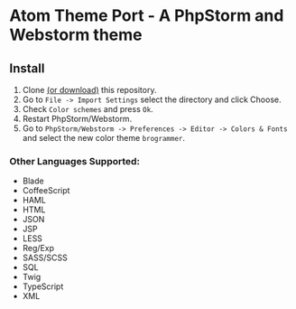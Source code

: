 # Atom Theme Port - A PhpStorm and Webstorm theme

## Install

1. Clone [(or download)](https://github.com/jasmith590/atom-theme-port/archive/master.zip) this repository.
2. Go to `File -> Import Settings` select the directory and click Choose.
3. Check `Color schemes` and press `Ok`.
4. Restart PhpStorm/Webstorm.
5. Go to `PhpStorm/Webstorm -> Preferences -> Editor -> Colors & Fonts` and select the new color theme `brogrammer`.


### Other Languages Supported:
* Blade
* CoffeeScript
* HAML
* HTML
* JSON
* JSP
* LESS
* Reg/Exp
* SASS/SCSS
* SQL
* Twig
* TypeScript
* XML
